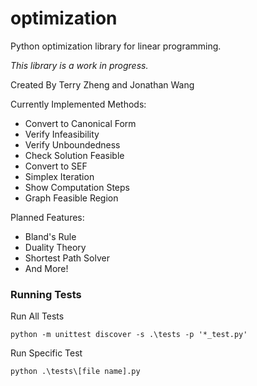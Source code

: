 # optimization
Python optimization library for linear programming.

*This library is a work in progress.*

Created By Terry Zheng and Jonathan Wang

Currently Implemented Methods:
* Convert to Canonical Form
* Verify Infeasibility
* Verify Unboundedness
* Check Solution Feasible
* Convert to SEF
* Simplex Iteration
* Show Computation Steps
* Graph Feasible Region

Planned Features:
* Bland's Rule
* Duality Theory
* Shortest Path Solver
* And More!

### Running Tests

Run All Tests

`python -m unittest discover -s .\tests -p '*_test.py'`

Run Specific Test

`python .\tests\[file name].py`
